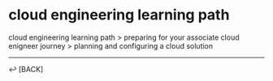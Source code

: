 # cloud engineering learning path

cloud engineering learning path > preparing for your associate cloud enigneer journey > planning and configuring a cloud solution


---

↩️ [BACK]